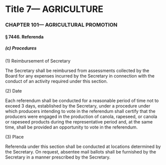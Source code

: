 
# Title 7— AGRICULTURE
### CHAPTER 101— AGRICULTURAL PROMOTION
#### § 7446. Referenda
##### (c) Procedures

(1) Reimbursement of Secretary

The Secretary shall be reimbursed from assessments collected by the Board for any expenses incurred by the Secretary in connection with the conduct of an activity required under this section.

(2) Date

Each referendum shall be conducted for a reasonable period of time not to exceed 3 days, established by the Secretary, under a procedure under which producers intending to vote in the referendum shall certify that the producers were engaged in the production of canola, rapeseed, or canola or rapeseed products during the representative period and, at the same time, shall be provided an opportunity to vote in the referendum.

(3) Place

Referenda under this section shall be conducted at locations determined by the Secretary. On request, absentee mail ballots shall be furnished by the Secretary in a manner prescribed by the Secretary.
